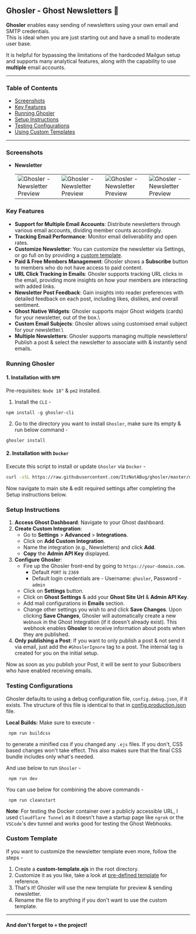 ## Ghosler - Ghost Newsletters 👻

**Ghosler** enables easy sending of newsletters using your own email and SMTP credentials.\
This is ideal when you are just starting out and have a small to moderate user base.

It is helpful for bypassing the limitations of the hardcoded Mailgun setup and supports many analytical features, along
with the capability to use **multiple** email accounts.

---

### Table of Contents

- [Screenshots](#screenshots)
- [Key Features](#key-features)
- [Running Ghosler](#running-ghosler)
- [Setup Instructions](#setup-instructions)
- [Testing Configurations](#testing-configurations)
- [Using Custom Templates](#custom-template)

---

### Screenshots

- **Newsletter**
    <table>
      <tr>
        <td><img style="border-radius: 2px;" src="https://github.com/ItzNotABug/ghosler/assets/20625965/8f909219-7d20-444c-af49-3a4d9b309e5b" alt="Ghosler - Newsletter Preview" /></td>
        <td><img style="border-radius: 2px;" src="https://github.com/ItzNotABug/ghosler/assets/20625965/9264b063-b064-4096-8c52-b10c4b0f4656" alt="Ghosler - Newsletter Preview" /></td>
        <td><img style="border-radius: 2px;" src="https://github.com/ItzNotABug/ghosler/assets/20625965/75798fa3-7246-44f0-867e-0e716a24a1f4" alt="Ghosler - Newsletter Preview" /></td>
        <td><img style="border-radius: 2px;" src="https://github.com/ItzNotABug/ghosler/assets/20625965/e5fdc7c9-f762-46f1-bee2-65a564909919" alt="Ghosler - Newsletter Preview" /></td>
      </tr>
    </table>

### Key Features

- **Support for Multiple Email Accounts**: Distribute newsletters through various email accounts, dividing member counts
  accordingly.
- **Tracking Email Performance**: Monitor email deliverability and open rates.
- **Customize Newsletter**: You can customize the newsletter via Settings, or go full on by providing
  a [custom template](#custom-template).
- **Paid & Free Members Management**: Ghosler shows a **Subscribe** button to members who do not have access to paid
  content.
- **URL Click Tracking in Emails**: Ghosler supports tracking URL clicks in the email, providing more insights on how
  your members are interacting with added links.
- **Newsletter Post Feedback**: Gain insights into reader preferences with detailed feedback on each post, including
  likes, dislikes, and overall sentiment.
- **Ghost Native Widgets**: Ghosler supports major Ghost widgets (cards) for your newsletter, out of the box.\
- **Custom Email Subjects**: Ghosler allows using customised email subject for your newsletter.\
- **Multiple Newsletters**: Ghosler supports managing multiple newsletters! Publish a post & select the newsletter to
  associate with & instantly send emails.

### Running Ghosler

#### 1. Installation with `NPM`

Pre-requisites: `Node 18^` & `pm2` installed.

1. Install the `CLI` -

  ```npm
  npm install -g ghosler-cli
  ```

2. Go to the directory you want to install `Ghosler`, make sure its empty & run below command -

  ```shell
  ghosler install
  ```

#### 2. Installation with `Docker`

Execute this script to install or update `Ghosler` via `Docker` -

```bash
curl -sSL https://raw.githubusercontent.com/ItzNotABug/ghosler/master/docker-install.sh | bash
```

Now navigate to main site & edit required settings after completing the Setup instructions below.

### Setup Instructions

1. **Access Ghost Dashboard**: Navigate to your Ghost dashboard.
2. **Create Custom Integration**:
    - Go to **Settings** > **Advanced** > **Integrations**.
    - Click on **Add Custom Integration**.
    - Name the integration (e.g., Newsletters) and click **Add**.
    - **Copy** the **Admin API Key** displayed.
3. **Configure Ghosler**:
    - Fire up the Ghosler front-end by going to `https://your-domain.com`.
        - Default `PORT` is `2369`
        - Default login credentials are - Username: `ghosler`, Password - `admin`
    - Click on **Settings** button.
    - Click on **Ghost Settings** & add your **Ghost Site Url** & **Admin API Key**.
    - Add mail configurations in **Emails** section.
    - Change other settings you wish to and click **Save Changes**.
      Upon clicking **Save Changes**, Ghosler will automatically create a new `Webhook` in the Ghost Integration (if it
      doesn't already exist).
      This webhook enables **Ghosler** to receive information about posts when they are published.
4. **Only publishing a Post**: If you want to only publish a post & not send it via email, just add the `#GhoslerIgnore`
   tag to a post. The internal tag is created for you on the initial setup.

Now as soon as you publish your Post, it will be sent to your Subscribers who have enabled receiving emails.

### Testing Configurations

Ghosler defaults to using a debug configuration file, `config.debug.json`, if it exists. The structure of this file is
identical to that in [config.production.json](./configuration/config.production.json) file.

**Local Builds:**
Make sure to execute -

   ```shell
    npm run buildcss
   ``` 

to generate a minified css if you changed any `.ejs` files.
If you don't, CSS based changes won't take effect. This also makes sure that the final CSS bundle includes only what's
needed.

And use below to run `Ghosler` -

   ```shell
    npm run dev
   ```

You can use below for combining the above commands -

   ```shell
    npm run cleanstart
   ```

**Note**: For testing the Docker container over a publicly accessible URL, I used `Cloudflare Tunnel` as it doesn't have
a startup page like `ngrok` or the `VSCode`'s dev tunnel and works good for testing the Ghost Webhooks.

### Custom Template

If you want to customize the newsletter template even more, follow the steps -

1. Create a **custom-template.ejs** in the root directory.
2. Customize it as you like, take a look at [pre-defined template](./views/newsletter.ejs) for reference.
3. That's it! Ghosler will use the new template for preview & sending newsletter.
4. Rename the file to anything if you don't want to use the custom template.

---

#### And don't forget to `⭐` the project!